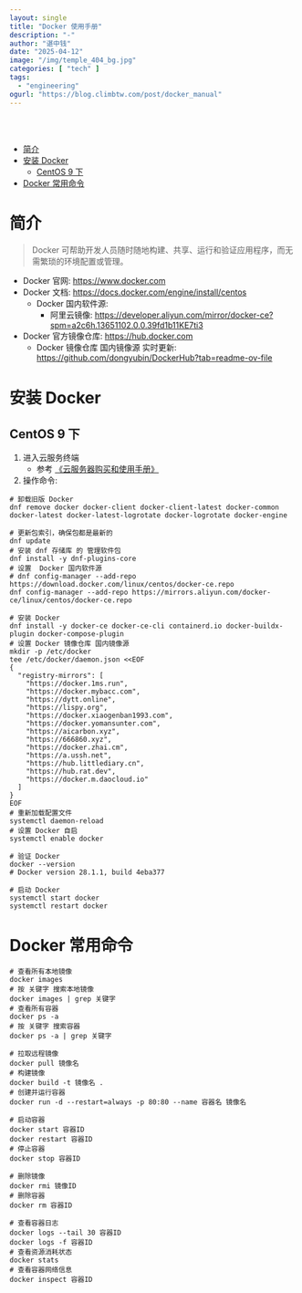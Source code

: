 ```yaml
---
layout: single
title: "Docker 使用手册"
description: "-"
author: "谌中钱"
date: "2025-04-12"
image: "/img/temple_404_bg.jpg"
categories: [ "tech" ]
tags:
  - "engineering"
ogurl: "https://blog.climbtw.com/post/docker_manual"
---
```


<br />
<br />

<!-- @import "[TOC]" {cmd="toc" depthFrom=1 depthTo=6} -->

<!-- code_chunk_output -->

- [简介](#简介)
- [安装 Docker](#安装-docker)
  - [CentOS 9 下](#centos-9-下)
- [Docker 常用命令](#docker-常用命令)

<!-- /code_chunk_output -->

# 简介

> Docker 可帮助开发人员随时随地构建、共享、运行和验证应用程序，而无需繁琐的环境配置或管理。

- Docker 官网: <https://www.docker.com>
- Docker 文档: <https://docs.docker.com/engine/install/centos>
    - Docker 国内软件源:
        - 阿里云镜像: <https://developer.aliyun.com/mirror/docker-ce?spm=a2c6h.13651102.0.0.39fd1b11KE7ti3>
- Docker 官方镜像仓库: <https://hub.docker.com>
    - Docker 镜像仓库 国内镜像源 实时更新: <https://github.com/dongyubin/DockerHub?tab=readme-ov-file>

# 安装 Docker

## CentOS 9 下

1. 进入云服务终端
    - 参考 [《云服务器购买和使用手册》](https://blog.climbtw.com/post/cloud_server_manual/)
2. 操作命令:

```shell
# 卸载旧版 Docker
dnf remove docker docker-client docker-client-latest docker-common docker-latest docker-latest-logrotate docker-logrotate docker-engine

# 更新包索引，确保包都是最新的
dnf update
# 安装 dnf 存储库 的 管理软件包
dnf install -y dnf-plugins-core
# 设置  Docker 国内软件源
# dnf config-manager --add-repo https://download.docker.com/linux/centos/docker-ce.repo
dnf config-manager --add-repo https://mirrors.aliyun.com/docker-ce/linux/centos/docker-ce.repo

# 安装 Docker
dnf install -y docker-ce docker-ce-cli containerd.io docker-buildx-plugin docker-compose-plugin
# 设置 Docker 镜像仓库 国内镜像源
mkdir -p /etc/docker
tee /etc/docker/daemon.json <<EOF
{
  "registry-mirrors": [
    "https://docker.1ms.run",
    "https://docker.mybacc.com",
    "https://dytt.online",
    "https://lispy.org",
    "https://docker.xiaogenban1993.com",
    "https://docker.yomansunter.com",
    "https://aicarbon.xyz",
    "https://666860.xyz",
    "https://docker.zhai.cm",
    "https://a.ussh.net",
    "https://hub.littlediary.cn",
    "https://hub.rat.dev",
    "https://docker.m.daocloud.io"
  ]
}
EOF
# 重新加载配置文件
systemctl daemon-reload
# 设置 Docker 自启
systemctl enable docker

# 验证 Docker
docker --version
# Docker version 28.1.1, build 4eba377

# 启动 Docker
systemctl start docker
systemctl restart docker
```

# Docker 常用命令

```shell
# 查看所有本地镜像
docker images
# 按 关键字 搜索本地镜像
docker images | grep 关键字
# 查看所有容器
docker ps -a
# 按 关键字 搜索容器
docker ps -a | grep 关键字

# 拉取远程镜像
docker pull 镜像名
# 构建镜像
docker build -t 镜像名 .
# 创建并运行容器
docker run -d --restart=always -p 80:80 --name 容器名 镜像名

# 启动容器
docker start 容器ID
docker restart 容器ID
# 停止容器
docker stop 容器ID

# 删除镜像
docker rmi 镜像ID
# 删除容器
docker rm 容器ID

# 查看容器日志
docker logs --tail 30 容器ID
docker logs -f 容器ID
# 查看资源消耗状态
docker stats
# 查看容器网络信息
docker inspect 容器ID
```
